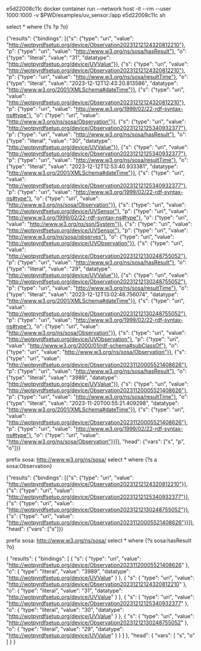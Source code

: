 e5d22008c11c
docker container run --network host -it --rm --user 1000:1000 -v $PWD/examples/uv_sensor:/app e5d22008c11c sh

select * where {?s ?p ?o}


{"results": {"bindings": [{"s": {"type": "uri", "value": "http://wotpyrdfsetup.org/device/Observation20231212124320812210"}, "p": {"type": "uri", "value": "http://www.w3.org/ns/sosa/hasResult"}, "o": {"type": "literal", "value": "31", "datatype": "http://wotpyrdfsetup.org/device/UVValue"}}, {"s": {"type": "uri", "value": "http://wotpyrdfsetup.org/device/Observation20231212124320812210"}, "p": {"type": "uri", "value": "http://www.w3.org/ns/sosa/resultTime"}, "o": {"type": "literal", "value": "2023-12-12T12:43:20.813586", "datatype": "http://www.w3.org/2001/XMLSchema#dateTime"}}, {"s": {"type": "uri", "value": "http://wotpyrdfsetup.org/device/Observation20231212124320812210"}, "p": {"type": "uri", "value": "http://www.w3.org/1999/02/22-rdf-syntax-ns#type"}, "o": {"type": "uri", "value": "http://www.w3.org/ns/sosa/Observation"}}, {"s": {"type": "uri", "value": "http://wotpyrdfsetup.org/device/Observation20231212125340932377"}, "p": {"type": "uri", "value": "http://www.w3.org/ns/sosa/hasResult"}, "o": {"type": "literal", "value": "30", "datatype": "http://wotpyrdfsetup.org/device/UVValue"}}, {"s": {"type": "uri", "value": "http://wotpyrdfsetup.org/device/Observation20231212125340932377"}, "p": {"type": "uri", "value": "http://www.w3.org/ns/sosa/resultTime"}, "o": {"type": "literal", "value": "2023-12-12T12:53:40.933381", "datatype": "http://www.w3.org/2001/XMLSchema#dateTime"}}, {"s": {"type": "uri", "value": "http://wotpyrdfsetup.org/device/Observation20231212125340932377"}, "p": {"type": "uri", "value": "http://www.w3.org/1999/02/22-rdf-syntax-ns#type"}, "o": {"type": "uri", "value": "http://www.w3.org/ns/sosa/Observation"}}, {"s": {"type": "uri", "value": "http://wotpyrdfsetup.org/device/UVSensor"}, "p": {"type": "uri", "value": "http://www.w3.org/1999/02/22-rdf-syntax-ns#type"}, "o": {"type": "uri", "value": "http://www.w3.org/ns/ssn/System"}}, {"s": {"type": "uri", "value": "http://wotpyrdfsetup.org/device/UVSensor"}, "p": {"type": "uri", "value": "http://www.w3.org/ns/sosa/observes"}, "o": {"type": "uri", "value": "http://wotpyrdfsetup.org/device/UVObservation"}}, {"s": {"type": "uri", "value": "http://wotpyrdfsetup.org/device/Observation20231212130248755052"}, "p": {"type": "uri", "value": "http://www.w3.org/ns/sosa/hasResult"}, "o": {"type": "literal", "value": "29", "datatype": "http://wotpyrdfsetup.org/device/UVValue"}}, {"s": {"type": "uri", "value": "http://wotpyrdfsetup.org/device/Observation20231212130248755052"}, "p": {"type": "uri", "value": "http://www.w3.org/ns/sosa/resultTime"}, "o": {"type": "literal", "value": "2023-12-12T13:02:48.756074", "datatype": "http://www.w3.org/2001/XMLSchema#dateTime"}}, {"s": {"type": "uri", "value": "http://wotpyrdfsetup.org/device/Observation20231212130248755052"}, "p": {"type": "uri", "value": "http://www.w3.org/1999/02/22-rdf-syntax-ns#type"}, "o": {"type": "uri", "value": "http://www.w3.org/ns/sosa/Observation"}}, {"s": {"type": "uri", "value": "http://wotpyrdfsetup.org/device/UVObservation"}, "p": {"type": "uri", "value": "http://www.w3.org/2000/01/rdf-schema#subClassOf"}, "o": {"type": "uri", "value": "http://www.w3.org/ns/sosa/Observation"}}, {"s": {"type": "uri", "value": "http://wotpyrdfsetup.org/device/Observation20231120005521408626"}, "p": {"type": "uri", "value": "http://www.w3.org/ns/sosa/hasResult"}, "o": {"type": "literal", "value": "3989", "datatype": "http://wotpyrdfsetup.org/device/UVValue"}}, {"s": {"type": "uri", "value": "http://wotpyrdfsetup.org/device/Observation20231120005521408626"}, "p": {"type": "uri", "value": "http://www.w3.org/ns/sosa/resultTime"}, "o": {"type": "literal", "value": "2023-11-20T00:55:21.409298", "datatype": "http://www.w3.org/2001/XMLSchema#dateTime"}}, {"s": {"type": "uri", "value": "http://wotpyrdfsetup.org/device/Observation20231120005521408626"}, "p": {"type": "uri", "value": "http://www.w3.org/1999/02/22-rdf-syntax-ns#type"}, "o": {"type": "uri", "value": "http://www.w3.org/ns/sosa/Observation"}}]}, "head": {"vars": ["s", "p", "o"]}}

prefix sosa: <http://www.w3.org/ns/sosa/>
select * where {?s a sosa:Observation}

{"results": {"bindings": [{"s": {"type": "uri", "value": "http://wotpyrdfsetup.org/device/Observation20231212124320812210"}}, {"s": {"type": "uri", "value": "http://wotpyrdfsetup.org/device/Observation20231212125340932377"}}, {"s": {"type": "uri", "value": "http://wotpyrdfsetup.org/device/Observation20231212130248755052"}}, {"s": {"type": "uri", "value": "http://wotpyrdfsetup.org/device/Observation20231120005521408626"}}]}, "head": {"vars": ["s"]}}

prefix sosa: <http://www.w3.org/ns/sosa/>
select * where {?s sosa:hasResult ?o}

{
  "results": {
    "bindings": [
      {
        "s": {
          "type": "uri",
          "value": "http://wotpyrdfsetup.org/device/Observation20231120005521408626"
        },
        "o": {
          "type": "literal",
          "value": "3989",
          "datatype": "http://wotpyrdfsetup.org/device/UVValue"
        }
      },
      {
        "s": {
          "type": "uri",
          "value": "http://wotpyrdfsetup.org/device/Observation20231212124320812210"
        },
        "o": {
          "type": "literal",
          "value": "31",
          "datatype": "http://wotpyrdfsetup.org/device/UVValue"
        }
      },
      {
        "s": {
          "type": "uri",
          "value": "http://wotpyrdfsetup.org/device/Observation20231212125340932377"
        },
        "o": {
          "type": "literal",
          "value": "30",
          "datatype": "http://wotpyrdfsetup.org/device/UVValue"
        }
      },
      {
        "s": {
          "type": "uri",
          "value": "http://wotpyrdfsetup.org/device/Observation20231212130248755052"
        },
        "o": {
          "type": "literal",
          "value": "29",
          "datatype": "http://wotpyrdfsetup.org/device/UVValue"
        }
      }
    ]
  },
  "head": {
    "vars": [
      "s",
      "o"
    ]
  }
}

